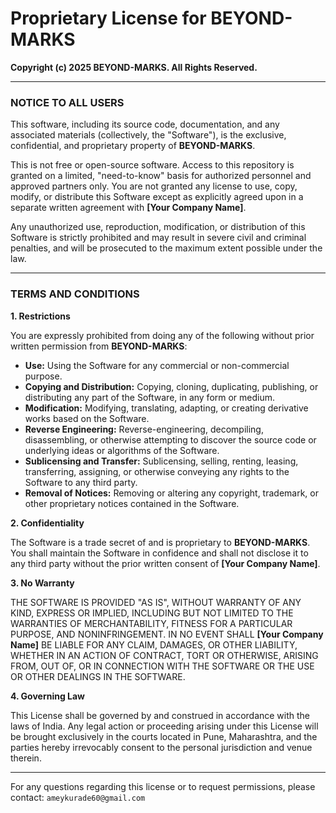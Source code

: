 # Proprietary License for BEYOND-MARKS

**Copyright (c) 2025 BEYOND-MARKS. All Rights Reserved.**

---

### **NOTICE TO ALL USERS**

This software, including its source code, documentation, and any associated materials (collectively, the "Software"), is the exclusive, confidential, and proprietary property of **BEYOND-MARKS**.

This is not free or open-source software. Access to this repository is granted on a limited, "need-to-know" basis for authorized personnel and approved partners only. You are not granted any license to use, copy, modify, or distribute this Software except as explicitly agreed upon in a separate written agreement with **[Your Company Name]**.

Any unauthorized use, reproduction, modification, or distribution of this Software is strictly prohibited and may result in severe civil and criminal penalties, and will be prosecuted to the maximum extent possible under the law.

---

### **TERMS AND CONDITIONS**

**1. Restrictions**

You are expressly prohibited from doing any of the following without prior written permission from **BEYOND-MARKS**:

* **Use:** Using the Software for any commercial or non-commercial purpose.
* **Copying and Distribution:** Copying, cloning, duplicating, publishing, or distributing any part of the Software, in any form or medium.
* **Modification:** Modifying, translating, adapting, or creating derivative works based on the Software.
* **Reverse Engineering:** Reverse-engineering, decompiling, disassembling, or otherwise attempting to discover the source code or underlying ideas or algorithms of the Software.
* **Sublicensing and Transfer:** Sublicensing, selling, renting, leasing, transferring, assigning, or otherwise conveying any rights to the Software to any third party.
* **Removal of Notices:** Removing or altering any copyright, trademark, or other proprietary notices contained in the Software.

**2. Confidentiality**

The Software is a trade secret of and is proprietary to **BEYOND-MARKS**. You shall maintain the Software in confidence and shall not disclose it to any third party without the prior written consent of **[Your Company Name]**.

**3. No Warranty**

THE SOFTWARE IS PROVIDED "AS IS", WITHOUT WARRANTY OF ANY KIND, EXPRESS OR IMPLIED, INCLUDING BUT NOT LIMITED TO THE WARRANTIES OF MERCHANTABILITY, FITNESS FOR A PARTICULAR PURPOSE, AND NONINFRINGEMENT. IN NO EVENT SHALL **[Your Company Name]** BE LIABLE FOR ANY CLAIM, DAMAGES, OR OTHER LIABILITY, WHETHER IN AN ACTION OF CONTRACT, TORT OR OTHERWISE, ARISING FROM, OUT OF, OR IN CONNECTION WITH THE SOFTWARE OR THE USE OR OTHER DEALINGS IN THE SOFTWARE.

**4. Governing Law**

This License shall be governed by and construed in accordance with the laws of India. Any legal action or proceeding arising under this License will be brought exclusively in the courts located in Pune, Maharashtra, and the parties hereby irrevocably consent to the personal jurisdiction and venue therein.

---

For any questions regarding this license or to request permissions, please contact: `ameykurade60@gmail.com`
